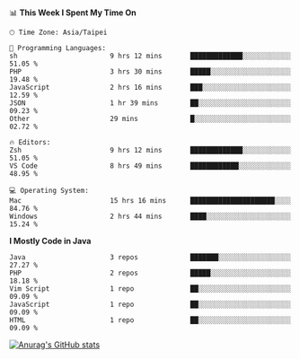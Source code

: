 <!--
<table>
  <tr>
    <td>
      <img src="./devcard.svg" alt="A dev card" width="400" hight="100%">
    </td>
    <td>
      <p>### Hi there 👋</p>
      <p>**treevel/treevel** is a ✨ _special_ ✨ repository because its `README.md` (this file) appears on your GitHub profile.</p>
      <p>Here are some ideas to get you started:</p>
      <p>- 🔭 I’m currently working on ...</p>
      <p>- 🌱 I’m currently learning ...</p>
      <p>- 👯 I’m looking to collaborate on ...</p>
      <p>- 🤔 I’m looking for help with ...</p>
      <p>- 💬 Ask me about ...</p>
      <p>- 📫 How to reach me: ...</p>
      <p>- 😄 Pronouns: ...</p>
      <p>- ⚡ Fun fact: ...</p>
    </td>
  </tr>
</table>
-->

<!--START_SECTION:waka-->
📊 **This Week I Spent My Time On** 

```text
🕑︎ Time Zone: Asia/Taipei

💬 Programming Languages: 
sh                       9 hrs 12 mins       █████████████░░░░░░░░░░░░   51.05 % 
PHP                      3 hrs 30 mins       █████░░░░░░░░░░░░░░░░░░░░   19.48 % 
JavaScript               2 hrs 16 mins       ███░░░░░░░░░░░░░░░░░░░░░░   12.59 % 
JSON                     1 hr 39 mins        ██░░░░░░░░░░░░░░░░░░░░░░░   09.23 % 
Other                    29 mins             █░░░░░░░░░░░░░░░░░░░░░░░░   02.72 % 

🔥 Editors: 
Zsh                      9 hrs 12 mins       █████████████░░░░░░░░░░░░   51.05 % 
VS Code                  8 hrs 49 mins       ████████████░░░░░░░░░░░░░   48.95 % 

💻 Operating System: 
Mac                      15 hrs 16 mins      █████████████████████░░░░   84.76 % 
Windows                  2 hrs 44 mins       ████░░░░░░░░░░░░░░░░░░░░░   15.24 % 
```

**I Mostly Code in Java** 

```text
Java                     3 repos             ███████░░░░░░░░░░░░░░░░░░   27.27 % 
PHP                      2 repos             █████░░░░░░░░░░░░░░░░░░░░   18.18 % 
Vim Script               1 repo              ██░░░░░░░░░░░░░░░░░░░░░░░   09.09 % 
JavaScript               1 repo              ██░░░░░░░░░░░░░░░░░░░░░░░   09.09 % 
HTML                     1 repo              ██░░░░░░░░░░░░░░░░░░░░░░░   09.09 % 
```




<!--END_SECTION:waka-->

<!-- GitHub Stats Card-->
[![Anurag's GitHub stats](https://github-readme-stats.vercel.app/api?username=treevel&show_icons=true&theme=monokai&count_private=true)](https://github.com/anuraghazra/github-readme-stats)
